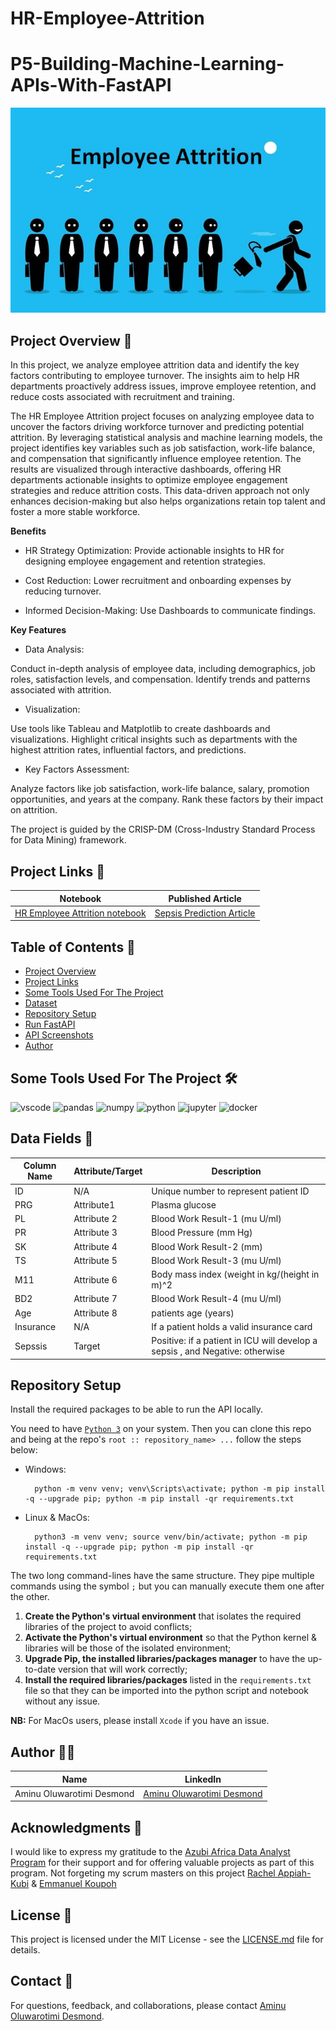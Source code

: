 # HR-Employee-Attrition

# P5-Building-Machine-Learning-APIs-With-FastAPI

![The image should showcase the integration of high ](https://github.com/bamzyyyy/HR-Employee-Attrition/blob/main/Image/Employee-Attrition.jpg)


## Project Overview 📖

In this project, we analyze employee attrition data and identify the key factors contributing to employee turnover. The insights aim to help HR departments proactively address issues, improve employee retention, and reduce costs associated with recruitment and training.

The HR Employee Attrition project focuses on analyzing employee data to uncover the factors driving workforce turnover and predicting potential attrition. By leveraging statistical analysis and machine learning models, the project identifies key variables such as job satisfaction, work-life balance, and compensation that significantly influence employee retention. The results are visualized through interactive dashboards, offering HR departments actionable insights to optimize employee engagement strategies and reduce attrition costs. This data-driven approach not only enhances decision-making but also helps organizations retain top talent and foster a more stable workforce.

**Benefits**
- HR Strategy Optimization:
Provide actionable insights to HR for designing employee engagement and retention strategies.

- Cost Reduction:
Lower recruitment and onboarding expenses by reducing turnover.

- Informed Decision-Making:
Use Dashboards to communicate findings.

**Key Features**

- Data Analysis:

Conduct in-depth analysis of employee data, including demographics, job roles, satisfaction levels, and compensation.
Identify trends and patterns associated with attrition.

- Visualization:

Use tools like Tableau and Matplotlib to create dashboards and visualizations.
Highlight critical insights such as departments with the highest attrition rates, influential factors, and predictions.

- Key Factors Assessment:

Analyze factors like job satisfaction, work-life balance, salary, promotion opportunities, and years at the company.
Rank these factors by their impact on attrition.


The project is guided by the CRISP-DM (Cross-Industry Standard Process for Data Mining) framework.

## Project Links :link:

| Notebook     | Published Article |
|-----------|:-------------:|
| [HR Employee Attrition notebook](https://github.com/bamzyyyy/HR-Employee-Attrition/blob/main/Notebook/HR_employee.ipynb) |  [Sepsis Prediction Article](https://medium.com/@aminuoluwarotimi/building-a-machine-learning-api-with-python-fastapi-and-docker-81ec608b9263) |


## Table of Contents 🔖
- [Project Overview](#project-overview-)
- [Project Links](#project-links-link)
- [Some Tools Used For The Project](#some-tools-used-for-the-project-hammer_and_wrench)
- [Dataset](#data-fields-)
- [Repository Setup](#repository-setup)
- [Run FastAPI](#run-fastapi)
- [API Screenshots](#fastapi-screenshots)
- [Author](#author-writing_hand)

##  Some Tools Used For The Project :hammer_and_wrench:
<p align="left">
<img src="https://cdn.jsdelivr.net/gh/devicons/devicon/icons/vscode/vscode-original.svg" alt="vscode" width="45" height="45"/>
<img src="https://cdn.jsdelivr.net/gh/devicons/devicon/icons/pandas/pandas-original-wordmark.svg" alt="pandas" width="45" height="45"/>
<img src="https://cdn.jsdelivr.net/gh/devicons/devicon/icons/numpy/numpy-original.svg" alt="numpy" width="45" height="45"/>
<img src="https://cdn.jsdelivr.net/gh/devicons/devicon/icons/python/python-original.svg" alt="python" width="45" height="45"/>
<img src="https://cdn.jsdelivr.net/gh/devicons/devicon/icons/jupyter/jupyter-original-wordmark.svg" alt="jupyter" width="45" height="45"/>
<img src="https://icongr.am/devicon/docker-original-wordmark.svg?size=45&color=currentColor" alt="docker"/>
</p>


## Data Fields 💾

| Column   Name                | Attribute/Target | Description                                                                                                                                                                                                  |
|------------------------------|------------------|--------------------------------------------------------------------------------------------------------------------------------------------------------------------------------------------------------------|
| ID                           | N/A              | Unique number to represent patient ID                                                                                                                                                                        |
| PRG           | Attribute1       |  Plasma glucose|
| PL               | Attribute 2     |   Blood Work Result-1 (mu U/ml)                                                                                                                                                |
| PR              | Attribute 3      | Blood Pressure (mm Hg)|
| SK              | Attribute 4      | Blood Work Result-2 (mm)|
| TS             | Attribute 5      |     Blood Work Result-3 (mu U/ml)|                                                                                  
| M11     | Attribute 6    |  Body mass index (weight in kg/(height in m)^2|
| BD2             | Attribute 7     |   Blood Work Result-4 (mu U/ml)|
| Age              | Attribute 8      |    patients age  (years)|
| Insurance | N/A     | If a patient holds a valid insurance card|
| Sepssis                 | Target           | Positive: if a patient in ICU will develop a sepsis , and Negative: otherwise |

## Repository Setup

Install the required packages to be able to run the API locally.

You need to have [`Python 3`](https://www.python.org/) on your system. Then you can clone this repo and being at the repo's `root :: repository_name> ...`  follow the steps below:

- Windows:
        
        python -m venv venv; venv\Scripts\activate; python -m pip install -q --upgrade pip; python -m pip install -qr requirements.txt  

- Linux & MacOs:
        
        python3 -m venv venv; source venv/bin/activate; python -m pip install -q --upgrade pip; python -m pip install -qr requirements.txt  

The two long command-lines have the same structure. They pipe multiple commands using the symbol ` ; ` but you can manually execute them one after the other.

1. **Create the Python's virtual environment** that isolates the required libraries of the project to avoid conflicts;
2. **Activate the Python's virtual environment** so that the Python kernel & libraries will be those of the isolated environment;
3. **Upgrade Pip, the installed libraries/packages manager** to have the up-to-date version that will work correctly;
4. **Install the required libraries/packages** listed in the `requirements.txt` file so that they can be imported into the python script and notebook without any issue.

**NB:** For MacOs users, please install `Xcode` if you have an issue.

## Author 👨‍💼

  | Name                                            | LinkedIn                                                                                                                                                                                                                                              
| ------------------------ | --------------------------------------------------------------------------------------------------------------------------------------------------------------------------------------------------- |
| Aminu Oluwarotimi Desmond | [Aminu Oluwarotimi Desmond](https://www.linkedin.com/in/aminudesmond/) |


## Acknowledgments 🙏

I would like to express my gratitude to the [Azubi Africa Data Analyst Program](https://www.azubiafrica.org/data-analytics) for their support and for offering valuable projects as part of this program. Not forgeting my scrum masters on this project [Rachel Appiah-Kubi](https://www.linkedin.com/in/racheal-appiah-kubi/) & [Emmanuel Koupoh](https://github.com/eaedk)

## License 📜

This project is licensed under the MIT License - see the [LICENSE.md](LICENSE.md) file for details.

## Contact 📧

For questions, feedback, and collaborations, please contact [Aminu Oluwarotimi Desmond](aminuoluwarotimi@gmail.com).
